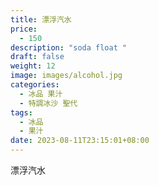 ```yaml
---
title: 漂浮汽水
price:
  - 150
description: "soda float "
draft: false
weight: 12
image: images/alcohol.jpg
categories:
  - 冰品 果汁
  - 特調冰沙 聖代
tags:
  - 冰品
  - 果汁
date: 2023-08-11T23:15:01+08:00
---
```


 漂浮汽水
